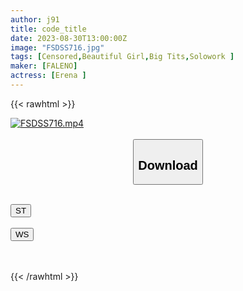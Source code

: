 ```yaml
---
author: j91
title: code_title
date: 2023-08-30T13:00:00Z
image: "FSDSS716.jpg"
tags: [Censored,Beautiful Girl,Big Tits,Solowork ]
maker: [FALENO]
actress: [Erena ]
---
```



{{< rawhtml >}}

<div class="video" data-videoid="k9A0d174aBtOLr1">
    <a href="javascript:;">
        <img src="https://my.j91.asia/posts/FSDSS716/FSDSS716.jpg" width="WIDTH" height="HEIGHT" alt="FSDSS716.mp4" loading="lazy">
    </a>
</div>

<script type="text/javascript" src="https://j91.asia/asset/on-demand-st.js"></script>

<br>
  <link rel="stylesheet" href="https://j91.asia/asset/bs5.css">
  
  <center>
  <button class="btn btn-primary" type="button" data-bs-toggle="collapse" data-bs-target=".multi-collapse" aria-expanded="false" aria-controls="multiCollapseExample1 multiCollapseExample2"><h2>Download</h2></button></center>
</p>
<div class="row">
  <div class="col">
    <div class="collapse multi-collapse" id="multiCollapseExample1">
      <div class="card card-body">
	      	      <br>
<div class="buttons">  
<a href="https://streamtape.to/v/k9A0d174aBtOLr1"><button class="btn-hover color-3"><i class="fa fa-download"></i> ST</button></a></div>
    </div>
  </div>
</div>
  <div class="col">
    <div class="collapse multi-collapse" id="multiCollapseExample2">
      <div class="card card-body">
	      <br>
<div class="buttons">
    <a href="https://wolfstream.tv/neejiqawkrtd"><button class="btn-hover color-9"><i class="fa fa-download"></i> WS</button></a></div>
<br><br>
      </div>
    </div>
  </div>
</div>

{{< /rawhtml >}}